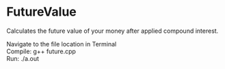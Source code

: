 # FutureValue
Calculates the future value of your money after applied compound interest.

Navigate to the file location in Terminal <br>
Compile: g++ future.cpp <br>
Run: ./a.out
